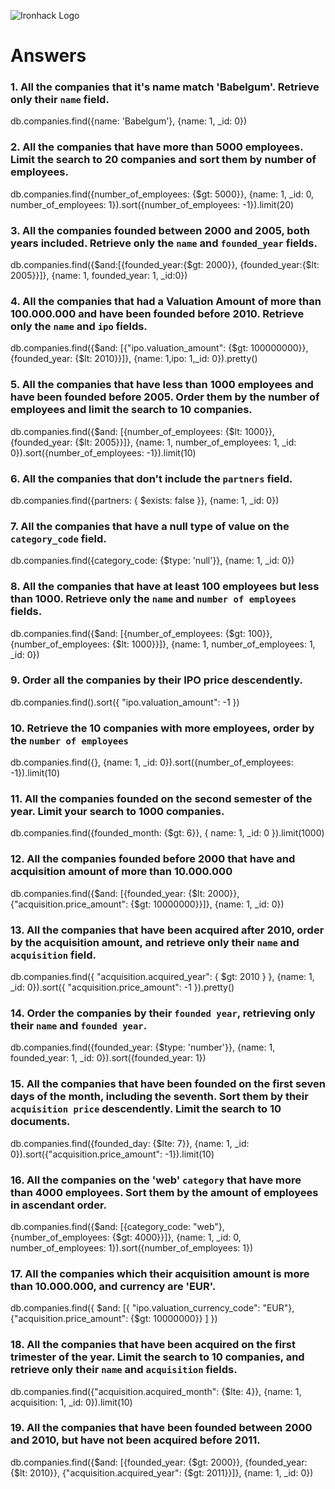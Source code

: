 ![Ironhack Logo](https://i.imgur.com/1QgrNNw.png)

# Answers

### 1. All the companies that it's name match 'Babelgum'. Retrieve only their `name` field.

<!-- Your Code Goes Here -->
db.companies.find({name: 'Babelgum'}, {name: 1, _id: 0})

### 2. All the companies that have more than 5000 employees. Limit the search to 20 companies and sort them by **number of employees**.

<!-- Your Code Goes Here -->
db.companies.find({number_of_employees: {$gt: 5000}}, {name: 1, _id: 0, number_of_employees: 1}).sort({number_of_employees: -1}).limit(20)

### 3. All the companies founded between 2000 and 2005, both years included. Retrieve only the `name` and `founded_year` fields.

<!-- Your Code Goes Here -->
db.companies.find({$and:[{founded_year:{$gt: 2000}}, {founded_year:{$lt: 2005}}]}, {name: 1, founded_year: 1, _id:0})

### 4. All the companies that had a Valuation Amount of more than 100.000.000 and have been founded before 2010. Retrieve only the `name` and `ipo` fields.

<!-- Your Code Goes Here -->
db.companies.find({$and: [{"ipo.valuation_amount": {$gt: 100000000}}, {founded_year: {$lt: 2010}}]}, {name: 1,ipo: 1,_id: 0}).pretty()

### 5. All the companies that have less than 1000 employees and have been founded before 2005. Order them by the number of employees and limit the search to 10 companies.

<!-- Your Code Goes Here -->
db.companies.find({$and: [{number_of_employees: {$lt: 1000}}, {founded_year: {$lt: 2005}}]}, {name: 1, number_of_employees: 1, _id: 0}).sort({number_of_employees: -1}).limit(10)

### 6. All the companies that don't include the `partners` field.

<!-- Your Code Goes Here -->
db.companies.find({partners: { $exists: false }}, {name: 1, _id: 0})

### 7. All the companies that have a null type of value on the `category_code` field.

<!-- Your Code Goes Here -->
db.companies.find({category_code: {$type: 'null'}}, {name: 1, _id: 0})

### 8. All the companies that have at least 100 employees but less than 1000. Retrieve only the `name` and `number of employees` fields.

<!-- Your Code Goes Here -->
db.companies.find({$and: [{number_of_employees: {$gt: 100}}, {number_of_employees: {$lt: 1000}}]}, {name: 1, number_of_employees: 1, _id: 0})


### 9. Order all the companies by their IPO price descendently.

<!-- Your Code Goes Here -->
db.companies.find().sort({ "ipo.valuation_amount": -1 })


### 10. Retrieve the 10 companies with more employees, order by the `number of employees`

<!-- Your Code Goes Here -->
db.companies.find({}, {name: 1, _id: 0}).sort({number_of_employees: -1}).limit(10)


### 11. All the companies founded on the second semester of the year. Limit your search to 1000 companies.

<!-- Your Code Goes Here -->
db.companies.find({founded_month: {$gt: 6}}, { name: 1, _id: 0 }).limit(1000)

<!-- ### 12. All the companies that have been 'deadpooled' after the third year. -->

<!-- Your Code Goes Here -->

### 12. All the companies founded before 2000 that have and acquisition amount of more than 10.000.000

<!-- Your Code Goes Here -->
db.companies.find({$and: [{founded_year: {$lt: 2000}}, {"acquisition.price_amount": {$gt: 10000000}}]}, {name: 1, _id: 0})


### 13. All the companies that have been acquired after 2010, order by the acquisition amount, and retrieve only their `name` and `acquisition` field.

<!-- Your Code Goes Here -->
db.companies.find({ "acquisition.acquired_year": { $gt: 2010 } }, {name: 1, _id: 0}).sort({ "acquisition.price_amount": -1 }).pretty()


### 14. Order the companies by their `founded year`, retrieving only their `name` and `founded year`.

<!-- Your Code Goes Here -->
db.companies.find({founded_year: {$type: 'number'}}, {name: 1, founded_year: 1, _id: 0}).sort({founded_year: 1})

### 15. All the companies that have been founded on the first seven days of the month, including the seventh. Sort them by their `acquisition price` descendently. Limit the search to 10 documents.

<!-- Your Code Goes Here -->
db.companies.find({founded_day: {$lte: 7}}, {name: 1, _id: 0}).sort({"acquisition.price_amount": -1}).limit(10)


### 16. All the companies on the 'web' `category` that have more than 4000 employees. Sort them by the amount of employees in ascendant order.

<!-- Your Code Goes Here -->
db.companies.find({$and: [{category_code: "web"}, {number_of_employees: {$gt: 4000}}]}, {name: 1, _id: 0, number_of_employees: 1}).sort({number_of_employees: 1})

### 17. All the companies which their acquisition amount is more than 10.000.000, and currency are 'EUR'.

<!-- Your Code Goes Here -->
db.companies.find({ $and: [{ "ipo.valuation_currency_code": "EUR"}, {"acquisition.price_amount": {$gt: 10000000}} ] })

### 18. All the companies that have been acquired on the first trimester of the year. Limit the search to 10 companies, and retrieve only their `name` and `acquisition` fields.

<!-- Your Code Goes Here -->
 db.companies.find({"acquisition.acquired_month": {$lte: 4}}, {name: 1, acquisition: 1, _id: 0}).limit(10)

### 19. All the companies that have been founded between 2000 and 2010, but have not been acquired before 2011.

<!-- Your Code Goes Here -->
db.companies.find({$and: [{founded_year: {$gt: 2000}}, {founded_year: {$lt: 2010}}, {"acquisition.acquired_year": {$gt: 2011}}]}, {name: 1, _id: 0})
